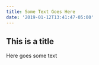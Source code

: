 ```yaml
---
title: Some Text Goes Here
date: '2019-01-12T13:41:47-05:00'
---
```

## This is a title

Here goes some text
